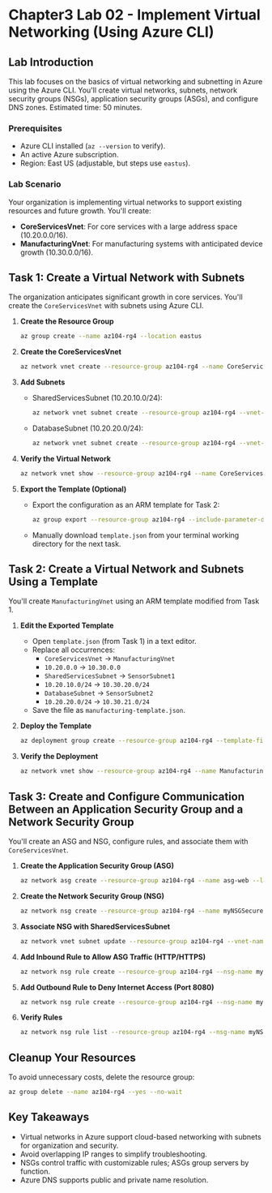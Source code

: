 # Chapter3 Lab 02 - Implement Virtual Networking (Using Azure CLI)

## Lab Introduction
This lab focuses on the basics of virtual networking and subnetting in Azure using the Azure CLI. You'll create virtual networks, subnets, network security groups (NSGs), application security groups (ASGs), and configure DNS zones. Estimated time: 50 minutes.

### Prerequisites
- Azure CLI installed (`az --version` to verify).
- An active Azure subscription.
- Region: East US (adjustable, but steps use `eastus`).

### Lab Scenario
Your organization is implementing virtual networks to support existing resources and future growth. You'll create:
- **CoreServicesVnet**: For core services with a large address space (10.20.0.0/16).
- **ManufacturingVnet**: For manufacturing systems with anticipated device growth (10.30.0.0/16).

## Task 1: Create a Virtual Network with Subnets
The organization anticipates significant growth in core services. You'll create the `CoreServicesVnet` with subnets using Azure CLI.

1. **Create the Resource Group**
   ```bash
   az group create --name az104-rg4 --location eastus
   ```

2. **Create the CoreServicesVnet**
   ```bash
   az network vnet create --resource-group az104-rg4 --name CoreServicesVnet --address-prefix 10.20.0.0/16 --location eastus
   ```

3. **Add Subnets**
   - SharedServicesSubnet (10.20.10.0/24):
     ```bash
     az network vnet subnet create --resource-group az104-rg4 --vnet-name CoreServicesVnet --name SharedServicesSubnet --address-prefix 10.20.10.0/24
     ```
   - DatabaseSubnet (10.20.20.0/24):
     ```bash
     az network vnet subnet create --resource-group az104-rg4 --vnet-name CoreServicesVnet --name DatabaseSubnet --address-prefix 10.20.20.0/24
     ```

4. **Verify the Virtual Network**
   ```bash
   az network vnet show --resource-group az104-rg4 --name CoreServicesVnet --query "{AddressSpace:addressSpace.addressPrefixes, Subnets:subnets[*].name}" --output table
   ```

5. **Export the Template (Optional)**
   - Export the configuration as an ARM template for Task 2:
     ```bash
     az group export --resource-group az104-rg4 --include-parameter-default-value > template.json
     ```
   - Manually download `template.json` from your terminal working directory for the next task.

## Task 2: Create a Virtual Network and Subnets Using a Template
You'll create `ManufacturingVnet` using an ARM template modified from Task 1.

1. **Edit the Exported Template**
   - Open `template.json` (from Task 1) in a text editor.
   - Replace all occurrences:
     - `CoreServicesVnet` → `ManufacturingVnet`
     - `10.20.0.0` → `10.30.0.0`
     - `SharedServicesSubnet` → `SensorSubnet1`
     - `10.20.10.0/24` → `10.30.20.0/24`
     - `DatabaseSubnet` → `SensorSubnet2`
     - `10.20.20.0/24` → `10.30.21.0/24`
   - Save the file as `manufacturing-template.json`.

2. **Deploy the Template**
   ```bash
   az deployment group create --resource-group az104-rg4 --template-file manufacturing-template.json
   ```

3. **Verify the Deployment**
   ```bash
   az network vnet show --resource-group az104-rg4 --name ManufacturingVnet --query "{AddressSpace:addressSpace.addressPrefixes, Subnets:subnets[*].name}" --output table
   ```

## Task 3: Create and Configure Communication Between an Application Security Group and a Network Security Group
You'll create an ASG and NSG, configure rules, and associate them with `CoreServicesVnet`.

1. **Create the Application Security Group (ASG)**
   ```bash
   az network asg create --resource-group az104-rg4 --name asg-web --location eastus
   ```

2. **Create the Network Security Group (NSG)**
   ```bash
   az network nsg create --resource-group az104-rg4 --name myNSGSecure --location eastus
   ```

3. **Associate NSG with SharedServicesSubnet**
   ```bash
   az network vnet subnet update --resource-group az104-rg4 --vnet-name CoreServicesVnet --name SharedServicesSubnet --network-security-group myNSGSecure
   ```

4. **Add Inbound Rule to Allow ASG Traffic (HTTP/HTTPS)**
   ```bash
   az network nsg rule create --resource-group az104-rg4 --nsg-name myNSGSecure --name AllowASG --priority 100 --source-asgs asg-web --destination-address-prefix "*" --destination-port-ranges 80 443 --access Allow --protocol Tcp --direction Inbound
   ```

5. **Add Outbound Rule to Deny Internet Access (Port 8080)**
   ```bash
   az network nsg rule create --resource-group az104-rg4 --nsg-name myNSGSecure --name DenyAnyCustom8080Outbound --priority 4096 --source-address-prefix "*" --destination-address-prefix "Internet" --destination-port-range 8080 --access Deny --protocol Any --direction Outbound
   ```

6. **Verify Rules**
   ```bash
   az network nsg rule list --resource-group az104-rg4 --nsg-name myNSGSecure --output table
   ```


## Cleanup Your Resources
To avoid unnecessary costs, delete the resource group:
```bash
az group delete --name az104-rg4 --yes --no-wait
```

## Key Takeaways
- Virtual networks in Azure support cloud-based networking with subnets for organization and security.
- Avoid overlapping IP ranges to simplify troubleshooting.
- NSGs control traffic with customizable rules; ASGs group servers by function.
- Azure DNS supports public and private name resolution.
